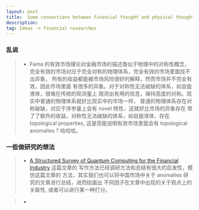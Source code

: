 ```yaml
---
layout: post 
title:  Some connections between financial thought and physical thought . 
description:    
tag: Ideas -> financial researches  
---
```


### 乱说

> * Fama 的有效市场理论对金融市场的描述类似于物理中的对称性概念，
完全有效的市场对应于完全对称的物理体系，完全有效的市场里面找不出异象，
所有的收益都能被市场风险很好的解释，然而市场并不完全有效，因此市场里面
有很多的异象。对于对称性无法破缺的体系，如自旋液体，很难在传统的观测量上
观测出有用的信息，保持高度的对称。现实中普通的物理体系就好比现实中的市场一样，
普通的物理体系存在对称破缺，对应于序参量上会有 novel 特性，这就好比市场的异象存在
带了了额外的收益。对称性无法破缺的体系，如自旋液体，存在 topological properties, 
这是否能说明有效市场里面会有 topological anomalies ? 哈哈哈。


### 一些做研究的想法

> * [A Structured Survey of Quantum 
Computing for the Financial Industry](https://arxiv.org/abs/2204.10026) 这篇文章的
写作方法已经调研方法和总结有很大的启发性，模仿这篇文章的
方法，其实我们也可以将中国市场中关于 anomalies 研究的文章进行总结，进而绘画出
不同因子在文章中出现的关于观点上的关联性, 或者可以进行某一种打分。

> * 